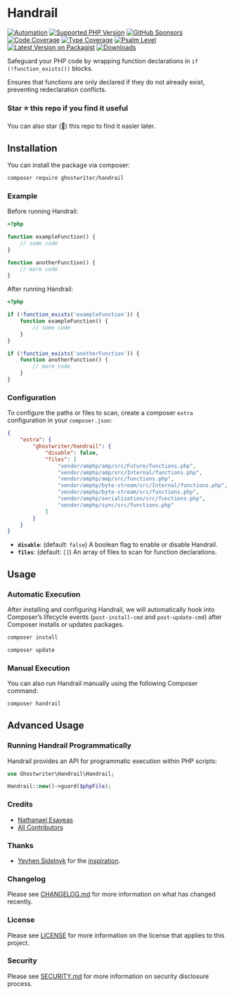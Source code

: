 # Handrail

[![Automation](https://github.com/ghostwriter/handrail/actions/workflows/automation.yml/badge.svg)](https://github.com/ghostwriter/handrail/actions/workflows/automation.yml)
[![Supported PHP Version](https://badgen.net/packagist/php/ghostwriter/handrail?color=8892bf)](https://www.php.net/supported-versions)
[![GitHub Sponsors](https://img.shields.io/github/sponsors/ghostwriter?label=Sponsor+@ghostwriter/handrail&logo=GitHub+Sponsors)](https://github.com/sponsors/ghostwriter)
[![Code Coverage](https://codecov.io/gh/ghostwriter/handrail/branch/main/graph/badge.svg)](https://codecov.io/gh/ghostwriter/handrail)
[![Type Coverage](https://shepherd.dev/github/ghostwriter/handrail/coverage.svg)](https://shepherd.dev/github/ghostwriter/handrail)
[![Psalm Level](https://shepherd.dev/github/ghostwriter/handrail/level.svg)](https://psalm.dev/docs/running_psalm/error_levels)
[![Latest Version on Packagist](https://badgen.net/packagist/v/ghostwriter/handrail)](https://packagist.org/packages/ghostwriter/handrail)
[![Downloads](https://badgen.net/packagist/dt/ghostwriter/handrail?color=blue)](https://packagist.org/packages/ghostwriter/handrail)

Safeguard your PHP code by wrapping function declarations in `if (!function_exists())` blocks.

Ensures that functions are only declared if they do not already exist, preventing redeclaration conflicts.

### Star ⭐️ this repo if you find it useful

You can also star (🌟) this repo to find it easier later.

## Installation

You can install the package via composer:

``` bash
composer require ghostwriter/handrail
```

### Example

Before running Handrail:

```php
<?php

function exampleFunction() {
    // some code
}

function anotherFunction() {
    // more code
}
```

After running Handrail:

```php
<?php

if (!function_exists('exampleFunction')) {
    function exampleFunction() {
        // some code
    }
}

if (!function_exists('anotherFunction')) {
    function anotherFunction() {
        // more code
    }
}
```

### Configuration

To configure the paths or files to scan, create a composer `extra` configuration in your `composer.json`:

```json
{
    "extra": {
        "ghostwriter/handrail": {
            "disable": false,
            "files": [
                "vendor/amphp/amp/src/Future/functions.php",
                "vendor/amphp/amp/src/Internal/functions.php",
                "vendor/amphp/amp/src/functions.php",
                "vendor/amphp/byte-stream/src/Internal/functions.php",
                "vendor/amphp/byte-stream/src/functions.php",
                "vendor/amphp/serialization/src/functions.php",
                "vendor/amphp/sync/src/functions.php"
            ]
        }
    }
}
```

- **`disable`**: (default: `false`) A boolean flag to enable or disable Handrail.
- **`files`**: (default: `[]`) An array of files to scan for function declarations.

## Usage

### Automatic Execution

After installing and configuring Handrail, we will automatically hook into Composer’s lifecycle events (`post-install-cmd` and `post-update-cmd`) after Composer installs or updates packages.

```bash
composer install
```

```bash
composer update
```

### Manual Execution

You can also run Handrail manually using the following Composer command:

```bash
composer handrail
```

## Advanced Usage

### Running Handrail Programmatically

Handrail provides an API for programmatic execution within PHP scripts:

```php
use Ghostwriter\Handrail\Handrail;

Handrail::new()->guard($phpFile);
```


### Credits

- [Nathanael Esayeas](https://github.com/ghostwriter)
- [All Contributors](https://github.com/ghostwriter/handrail/contributors)

### Thanks

- [Yevhen Sidelnyk](https://github.com/rela589n) for the [inspiration](https://github.com/rela589n/knowledge-base/blob/a72b3071b770253dc61d03d8d2849e47a8229bc7/PHP/Psalm%20in%20a%20separate%20composer.json.md).

### Changelog

Please see [CHANGELOG.md](./CHANGELOG.md) for more information on what has changed recently.

### License

Please see [LICENSE](./LICENSE) for more information on the license that applies to this project.

### Security

Please see [SECURITY.md](./SECURITY.md) for more information on security disclosure process.
